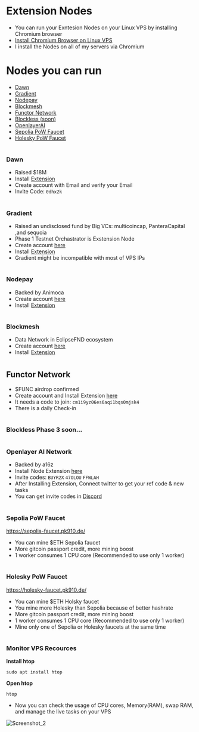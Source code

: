 # Extension Nodes

* You can run your Exntesion Nodes on your Linux VPS by installing Chromium browser
* [Install Chromium Browser on Linux VPS](https://github.com/0xmoei/Install-Linux-Browser)
* I install the Nodes on all of my servers via Chromium

# Nodes you can run
* [Dawn](https://github.com/0xmoei/Extension-Nodes/blob/main/README.md#dawn)
* [Gradient](https://github.com/0xmoei/Extension-Nodes/blob/main/README.md#gradient)
* [Nodepay](https://github.com/0xmoei/Extension-Nodes/blob/main/README.md#nodepay)
* [Blockmesh](https://github.com/0xmoei/Extension-Nodes/blob/main/README.md#blockmesh)
* [Functor Network](https://github.com/0xmoei/Extension-Nodes/blob/main/README.md#functor-network)
* [Blockless (soon)](https://github.com/0xmoei/Extension-Nodes/blob/main/README.md#blockless-phase-3-soon)
* [OpenlayerAI](https://github.com/0xmoei/Extension-Nodes/blob/main/README.md#openlayer-ai-network)
* [Sepolia PoW Faucet](https://github.com/0xmoei/Extension-Nodes/blob/main/README.md#sepolia-pow-faucet)
* [Holesky PoW Faucet](https://github.com/0xmoei/Extension-Nodes/blob/main/README.md#holesky-pow-faucet)

#

### Dawn
* Raised $18M
* Install [Extension](https://chromewebstore.google.com/detail/dawn-validator-chrome-ext/fpdkjdnhkakefebpekbdhillbhonfjjp)
* Create account with Email and verify your Email
* Invite Code: `0dhx2k`

#

### Gradient
* Raised an undisclosed fund by Big VCs: multicoincap, PanteraCapital ,and sequoia
* Phase 1 Testnet Orchastrator is Exstension Node
* Create account [here](https://app.gradient.network/signup?code=BY9XWK)
* Install [Extension](https://chromewebstore.google.com/detail/gradient-sentry-node/caacbgbklghmpodbdafajbgdnegacfmo)
* Gradient might be incompatible with most of VPS IPs

#

### Nodepay
* Backed by Animoca
* Create account [here](https://app.nodepay.ai/register?ref=eBGza9jaED3TeLV)
* Install [Extension](https://chromewebstore.google.com/detail/nodepay-extension/lgmpfmgeabnnlemejacfljbmonaomfmm)

#

### Blockmesh
* Data Network in EclipseFND ecosystem
* Create account [here](https://app.blockmesh.xyz/register?invite_code=e0af8150-f715-4b0c-b19b-de6c07b8f413)
* Install [Extension](https://chromewebstore.google.com/detail/blockmesh-network/obfhoiefijlolgdmphcekifedagnkfjp)

#

## Functor Network
* $FUNC airdrop confirmed
* Create account and Install Extension [here](https://node.securitylabs.xyz/?from=extension&type=signin&referralCode=cm1i9yz06es6aqi1bqs0mjsk4)
* It needs a code to join: `cm1i9yz06es6aqi1bqs0mjsk4`
* There is a daily Check-in

#

### Blockless Phase 3 soon...

#

### Openlayer AI Network
* Backed by a16z
* Install Node Extension [here](https://openlayer.tech)
* Invite codes: `BUYR2X` `47OLOU` `FFWLAH`
* After Installing Extension, Connect twitter to get your ref code & new tasks
* You can get invite codes in [Discord](https://discord.gg/openlayer)

#

### Sepolia PoW Faucet
https://sepolia-faucet.pk910.de/
* You can mine $ETH Sepolia faucet
* More gitcoin passport credit, more mining boost
* 1 worker consumes 1 CPU core (Recommended to use only 1 worker)

#

### Holesky PoW Faucet
https://holesky-faucet.pk910.de/
* You can mine $ETH Holsky faucet
* You mine more Holesky than Sepolia because of better hashrate
* More gitcoin passport credit, more mining boost
* 1 worker consumes 1 CPU core (Recommended to use only 1 worker)
* Mine only one of Sepolia or Holesky faucets at the same time

#

### Monitor VPS Recources
**Install htop**
```console
sudo apt install htop
```

**Open htop**
```
htop
```
* Now you can check the usage of CPU cores, Memory(RAM), swap RAM, and manage the live tasks on your VPS

![Screenshot_2](https://github.com/user-attachments/assets/ae9c648f-3c94-43cb-ad5c-7fc324096c1c)


